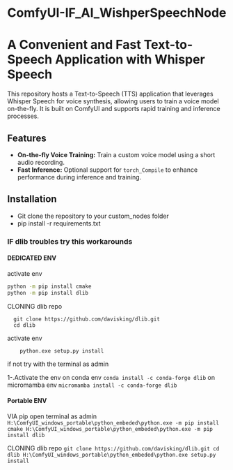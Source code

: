 # ComfyUI-IF_AI_WishperSpeechNode
# A Convenient and Fast Text-to-Speech Application with Whisper Speech

This repository hosts a Text-to-Speech (TTS) application that leverages Whisper Speech for voice synthesis, allowing users to train a voice model on-the-fly. It is built on ComfyUI and supports rapid training and inference processes.

## Features
- **On-the-fly Voice Training:** Train a custom voice model using a short audio recording.
- **Fast Inference:** Optional support for `torch_Compile` to enhance performance during inference and training.

## Installation
- Git clone the repository to your custom_nodes folder 
- pip install -r requirements.txt


### IF dlib troubles try this workarounds

#### DEDICATED ENV
activate env
  ```bash
  python -m pip install cmake
  python -m pip install dlib
  
  ```
CLONING dlib repo
  ```
    git clone https://github.com/davisking/dlib.git
    cd dlib
  ```
  activate env
  ```
      python.exe setup.py install
  ```
if not try with the terminal as admin

1-.Activate the env
on conda env
`conda install -c conda-forge dlib`
on micromamba env
`micromamba install -c conda-forge dlib`

#### Portable ENV
  VIA pip
  open terminal as admin
    ```
   H:\ComfyUI_windows_portable\python_embeded\python.exe -m pip install cmake
   H:\ComfyUI_windows_portable\python_embeded\python.exe -m pip install dlib
    ```
    
  CLONING dlib repo
    ```
    git clone https://github.com/davisking/dlib.git
    cd dlib
    H:\ComfyUI_windows_portable\python_embeded\python.exe setup.py install
    ```






   


